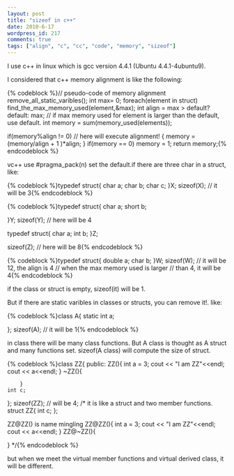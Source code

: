 ```yaml
---
layout: post
title: "sizeof in c++"
date: 2010-6-17
wordpress_id: 217
comments: true
tags: ["align", "c", "cc", "code", "memory", "sizeof"]
---
```

<meta name="_edit_last" content="1" />
<meta name="_su_description" content="the inside of sizeof
the inside of memory alignment" />
<meta name="_su_keywords" content="c++, sizeof, double, int, align,memory" />
<meta name="_su_title" content="c++, sizeof, double, int, align,memory" />
<meta name="views" content="1054" />
I use c++ in linux which is gcc version 4.4.1 (Ubuntu 4.4.1-4ubuntu9).

I considered that c++ memory alignment is like the following:


{% codeblock %}// pseudo-code of memory alignment
remove_all_static_varibles();
int max= 0;
foreach(element in struct)
    find_the_max_memory_used(element,&amp;max);
int align = max &gt; default? default: max;
// if max memory used for element is larger than the default, use default.
int memory = sum(memory_used(elements));

if(memory%align != 0)
// here will execute alignment!
{
    memory = (memory/align + 1 )*align;
}
if(memory == 0)
    memory = 1;
return memory;{% endcodeblock %}


vc++ use #pragma_pack(n) set the default.if there are three char in a struct, like:


{% codeblock %}typedef struct{
	char a;
	char b;
	char c;
}X;
sizeof(X); // it will be 3{% endcodeblock %}



{% codeblock %}typedef struct{
	char a;
	short b;

}Y;
sizeof(Y); // here will be 4

typedef struct{
	char a;
	int b;
}Z;

sizeof(Z); // here will be 8{% endcodeblock %}



{% codeblock %}typedef struct{
	double a;
	char b;
}W;
sizeof(W);
// it will be 12, the align is 4
// when the max memory used is larger
// than 4, it will be 4{% endcodeblock %}


if the class or struct is empty, sizeof(it) will be 1.

But if there are static varibles in classes or structs, you can remove it!. like:


{% codeblock %}class A{
	static int a;

};
sizeof(A); // it will be 1{% endcodeblock %}


in class there will be many class functions. But A class is thought as A struct and many functions set. sizeof(A class) will compute the size of struct.


{% codeblock %}class ZZ{
    public:
        ZZ(){
            int a = 3;
            cout &lt;&lt; "I am ZZ"&lt;&lt;endl;
            cout &lt;&lt; a&lt;&lt;endl;
        }
        ~ZZ(){

        }
    int c;
};
sizeof(ZZ); // will be 4;
/* it is like a struct and two member functions.
struct ZZ{
	int c;
};

ZZ@ZZ() is name mingling
ZZ@ZZ(){
	int a = 3;
        cout &lt;&lt; "I am ZZ"&lt;&lt;endl;
        cout &lt;&lt; a&lt;&lt;endl;
}
ZZ@~ZZ(){

}
*/{% endcodeblock %}


but when we meet the virtual member functions and virtual derived class, it will be different.
